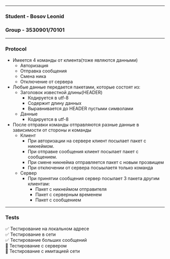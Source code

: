 ___
### Student - Bosov Leonid
### Group   - 3530901/70101
___
### Protocol
- Имеется 4 команды от клиента(тоже являются данными)
    - Авторизация
    - Отправка сообщения
    - Смена ника
    - Отключение от сервера
- Любые данные передается пакетами, которые состоят из:
    - Заголовок известной длины(HEADER)
        - Кодируется в utf-8
        - Содержит длину данных
        - Выравнивается до HEADER пустыми символами
    - Данные
        - Кодируется в utf-8
- После отправки команды отправляются разные данные в зависимости от стороны и команды
    - Клиент
        - При авторизации на сервере клиент посылает пакет с никнеймом.
        - При отправке сообщения клиент посылает пакет с сообщением.
        - При смене никнейма отправляется пакет с новым прозвищем
        - При отключении от сервера посыылаетя только команда
    - Сервер
        - При принятии сообщения сервер посылает 3 пакета другим клиентам:
            - Пакет с никнеймом отправителя
            - Пакет с серверным временем
            - Пакет с сообщением
___
### Tests
:white_check_mark: Тестирование на локальном адресе   
:white_check_mark: Тестирование в сети    
:white_check_mark: Тестирование больших сообщений   
:black_square_button: Тестирование с сервером    
:black_square_button: Тестирование с имитацией сети

